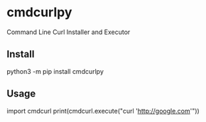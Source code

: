 # cmdcurlpy
Command Line Curl Installer and Executor

## Install
python3 -m pip install cmdcurlpy

## Usage
import cmdcurl
print(cmdcurl.execute("curl 'http://google.com'"))
